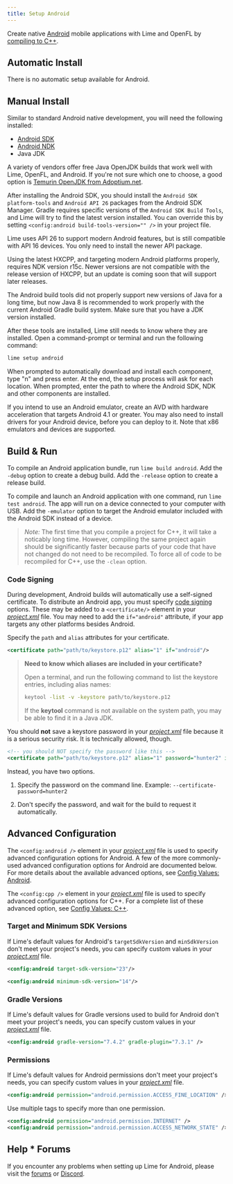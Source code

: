 ```yaml
---
title: Setup Android
---
```


Create native [Android](https://developer.android.com) mobile applications with Lime and OpenFL by [compiling to C++](https://haxe.org/manual/target-cpp-getting-started.html).

## Automatic Install

There is no automatic setup available for Android.

## Manual Install

Similar to standard Android native development, you will need the following installed:

 * [Android SDK](http://developer.android.com/sdk/index.html)
 * [Android NDK](http://developer.android.com/tools/sdk/ndk/index.html)
 * Java JDK

A variety of vendors offer free Java OpenJDK builds that work well with Lime, OpenFL, and Android. If you're not sure which one to choose, a good option is [Temurin OpenJDK from Adoptium.net](https://adoptium.net/).

After installing the Android SDK, you should install the `Android SDK platform-tools` and `Android API 26` packages from the Android SDK Manager. Gradle requires specific versions of the `Android SDK Build Tools`, and Lime will try to find the latest version installed. You can override this by setting `<config:android build-tools-version="" />` in your project file.

Lime uses API 26 to support modern Android features, but is still compatible with API 16 devices. You only need to install the newer API package.

Using the latest HXCPP, and targeting modern Android platforms properly, requires NDK version r15c. Newer versions are not compatible with the release version of HXCPP, but an update is coming soon that will support later releases.

The Android build tools did not properly support new versions of Java for a long time, but now Java 8 is recommended to work properly with the current Android Gradle build system. Make sure that you have a JDK version installed.

After these tools are installed, Lime still needs to know where they are installed. Open a command-prompt or terminal and run the following command:

```sh
lime setup android
```

When prompted to automatically download and install each component, type "n" and press enter. At the end, the setup process will ask for each location. When prompted, enter the path to where the Android SDK, NDK and other components are installed.

If you intend to use an Android emulator, create an AVD with hardware acceleration that targets Android 4.1 or greater. You may also need to install drivers for your Android device, before you can deploy to it. Note that x86 emulators and devices are supported.

## Build & Run

To compile an Android application bundle, run `lime build android`. Add the `-debug` option to create a debug build. Add the `-release` option to create a release build.

To compile and launch an Android application with one command, run `lime test android`. The app will run on a device connected to your computer with USB. Add the `-emulator` option to target the Android emulator included with the Android SDK instead of a device.

> _Note:_ The first time that you compile a project for C++, it will take a noticably long time. However, compiling the same project again should be significantly faster because parts of your code that have not changed do not need to be recompiled. To force all of code to be recompiled for C++, use the `-clean` option.

### Code Signing

During development, Android builds will automatically use a self-signed certificate. To distribute an Android app, you must specify [code signing](https://developer.android.com/studio/publish/app-signing) options. These may be added to a `<certificate/>` element in your [_project.xml_](../../project-files/xml-format/) file. You may need to add the `if="android"` attribute, if your app targets any other platforms besides Android.

Specify the `path` and `alias` attributes for your certificate.

```xml
<certificate path="path/to/keystore.p12" alias="1" if="android"/>
```

> **Need to know which aliases are included in your certificate?**
> 
> Open a terminal, and run the following command to list the keystore entries, including alias names:
>
> ```sh
> keytool -list -v -keystore path/to/keystore.p12
> ```
>
> If the **keytool** command is not available on the system path, you may be able to find it in a Java JDK.

You should **not** save a keystore password in your [_project.xml_](../../project-files/xml-format/) file because it is a serious security risk. It is technically allowed, though.

```xml
<!-- you should NOT specify the password like this -->
<certificate path="path/to/keystore.p12" alias="1" password="hunter2" if="android"/>
```

Instead, you have two options.

1. Specify the password on the command line. Example: `--certificate-password=hunter2`

2. Don't specify the password, and wait for the build to request it automatically.

## Advanced Configuration

The `<config:android />` element in your [_project.xml_](../../project-files/xml-format/) file is used to specify advanced configuration options for Android. A few of the more commonly-used advanced configuration options for Android are documented below. For more details about the available advanced options, see [Config Values: Android](../../project-files/xml-format/config/#android).

The `<config:cpp />` element in your [_project.xml_](../../project-files/xml-format/) file is used to specify advanced configuration options for C++. For a complete list of these advanced option, see [Config Values: C++](../../project-files/xml-format/config/#c).

### Target and Minimum SDK Versions

If Lime's default values for Android's `targetSdkVersion` and `minSdkVersion` don't meet your project's needs, you can specify custom values in your [_project.xml_](../../project-files/xml-format/) file.

```xml
<config:android target-sdk-version="23"/>
```

```xml
<config:android minimum-sdk-version="14"/>
```

### Gradle Versions

If Lime's default values for Gradle versions used to build for Android don't meet your project's needs, you can specify custom values in your [_project.xml_](../../project-files/xml-format/) file.

```xml
<config:android gradle-version="7.4.2" gradle-plugin="7.3.1" />
```

### Permissions

If Lime's default values for Android permissions don't meet your project's needs, you can specify custom values in your [_project.xml_](../../project-files/xml-format/) file.

```xml
<config:android permission="android.permission.ACCESS_FINE_LOCATION" />
```

Use multiple tags to specify more than one permission.

```xml
<config:android permission="android.permission.INTERNET" />
<config:android permission="android.permission.ACCESS_NETWORK_STATE" />
```

## Help * Forums

If you encounter any problems when setting up Lime for Android, please visit the [forums](http://community.openfl.org/c/help) or [Discord](https://discord.gg/tDgq8EE).
